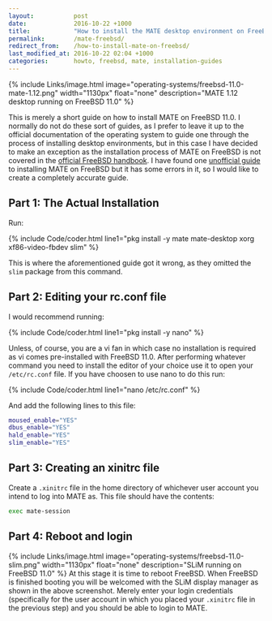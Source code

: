 ```yaml
---
layout:           post
date:             2016-10-22 +1000
title:            "How to install the MATE desktop environment on FreeBSD 11.0"
permalink:        /mate-freebsd/
redirect_from:    /how-to-install-mate-on-freebsd/
last_modified_at: 2016-10-22 02:04 +1000
categories:       howto, freebsd, mate, installation-guides
---
```


{% include Links/image.html image="operating-systems/freebsd-11.0-mate-1.12.png" width="1130px" float="none" description="MATE 1.12 desktop running on FreeBSD 11.0" %}

This is merely a short guide on how to install MATE on FreeBSD 11.0. I normally do not do these sort of guides, as I prefer to leave it up to the official documentation of the operating system to guide one through the process of installing desktop environments, but in this case I have decided to make an exception as the installation process of MATE on FreeBSD is not covered in the [official FreeBSD handbook](https://www.freebsd.org/doc/handbook/x11-wm.html). I have found one [unofficial guide](http://linoxide.com/linux-how-to/install-freebsd-10-2-mate-desktop/) to installing MATE on FreeBSD but it has some errors in it, so I would like to create a completely accurate guide.

## Part 1: The Actual Installation
Run:

{% include Code/coder.html line1="pkg install -y mate mate-desktop xorg xf86-video-fbdev slim" %}

This is where the aforementioned guide got it wrong, as they omitted the `slim` package from this command.

## Part 2: Editing your rc.conf file
I would recommend running:

{% include Code/coder.html line1="pkg install -y nano" %}

Unless, of course, you are a vi fan in which case no installation is required as vi comes pre-installed with FreeBSD 11.0. After performing whatever command you need to install the editor of your choice use it to open your `/etc/rc.conf` file. If you have choosen to use nano to do this run:

{% include Code/coder.html line1="nano /etc/rc.conf" %}

And add the following lines to this file:

~~~bash
moused_enable="YES"
dbus_enable="YES"
hald_enable="YES"
slim_enable="YES"
~~~

## Part 3: Creating an xinitrc file
Create a `.xinitrc` file in the home directory of whichever user account you intend to log into MATE as. This file should have the contents:

~~~bash
exec mate-session
~~~

## Part 4: Reboot and login
{% include Links/image.html image="operating-systems/freebsd-11.0-slim.png" width="1130px" float="none" description="SLiM running on FreeBSD 11.0" %}
At this stage it is time to reboot FreeBSD. When FreeBSD is finished booting you will be welcomed with the SLiM display manager as shown in the above screenshot. Merely enter your login credentials (specifically for the user account in which you placed your `.xinitrc` file in the previous step) and you should be able to login to MATE.
